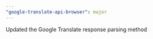 ```yaml
---
"google-translate-api-browser": major
---
```


Updated the Google Translate response parsing method
